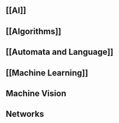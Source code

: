 ## [[AI]]

## [[Algorithms]]

## [[Automata and Language]]

## [[Machine Learning]]

## Machine Vision

## Networks

